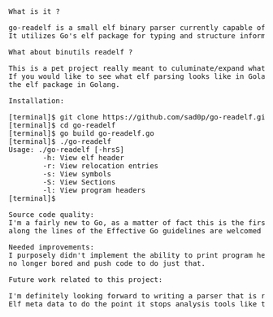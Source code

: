 <pre>
What is it ?

go-readelf is a small elf binary parser currently capable of printing relocation entries, elf header, sections and Symbols.
It utilizes Go's elf package for typing and structure information while performing the mechanics for parsing elf binaries independently. It supports both 32 and 64-bit elf binaries and was tested/built on x86_64 Linux (Arch).

What about binutils readelf ?

This is a pet project really meant to culuminate/expand what I am currently studying out of a book called Linux Binary Analysis (chapter-2). Readelf is about 16k lines of C code, so this is in no way a replacement (it would be a meme to claim it is).
If you would like to see what elf parsing looks like in Golang then this utility source code certainly helps, maybe for some reason you need a lightweight elf parser. I'd also suggest
the elf package in Golang.

Installation:

[terminal]$ git clone https://github.com/sad0p/go-readelf.git
[terminal]$ cd go-readelf
[terminal]$ go build go-readelf.go
[terminal]$ ./go-readelf
Usage: ./go-readelf [-hrsS] <target-binary>
        -h: View elf header
        -r: View relocation entries
        -s: View symbols
        -S: View Sections
        -l: View program headers
[terminal]$ 

Source code quality:
I'm a fairly new to Go, as a matter of fact this is the first application I've written in the language, refactoring
along the lines of the Effective Go guidelines are welcomed if I missed anything.

Needed improvements:
I purposely didn't implement the ability to print program headers, hopefully someone takes up the task before I'm
no longer bored and push code to do just that.

Future work related to this project:

I'm definitely looking forward to writing a parser that is resistant to anti-reverse engineering techniques that corrupt
Elf meta data to do the point it stops analysis tools like this, but still interpreted and executed correctly.
</pre>
